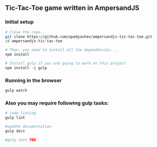 ## Tic-Tac-Toe game written in AmpersandJS


### Initial setup

```bash
# Clone the repo...
git clone https://github.com/apedyashev/ampersandjs-tic-tac-toe.git
cd ampersandjs-tic-tac-toe

# Then, you need to install all the dependencies...
npm install

# Install gulp if you are going to work on this project
npm install -g gulp
```

### Running in the browser
```bash
gulp watch
```

### Also you may require following gulp tasks:
```bash
# code linting
gulp lint

#update documentation
gulp docs

#gulp test TBD
```

